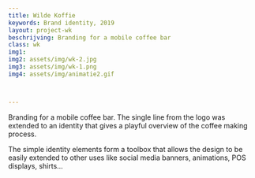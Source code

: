 ```yaml
---
title: Wilde Koffie
keywords: Brand identity, 2019
layout: project-wk
beschrijving: Branding for a mobile coffee bar
class: wk
img1:
img2: assets/img/wk-2.jpg
img3: assets/img/wk-1.png
img4: assets/img/animatie2.gif



---
```


Branding for a mobile coffee bar. The single line from the logo was extended to an identity that gives a playful overview of the coffee making process.

The simple identity elements form a toolbox that allows the design to be easily extended to other uses like social media banners, animations, POS displays, shirts…